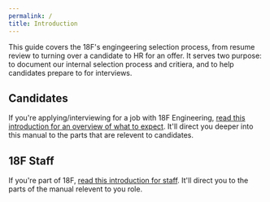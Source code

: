 ```yaml
---
permalink: /
title: Introduction
---
```


<p class="usa-font-lead">
This guide covers the 18F's engingeering selection process, from resume review
to turning over a candidate to HR for an offer. It serves two purpose: to
document our internal selection process and critiera, and to help candidates
prepare to for interviews.
</p>

## Candidates

If you're applying/interviewing for a job with 18F Engineering, [read this introduction for an overview of what to expect](FIXME). It'll direct you deeper into this manual to the parts that are relevent to candidates.

## 18F Staff

If you're part of 18F, [read this introduction for staff](FIXME). It'll direct you to the parts of the manual relevent to you role.

